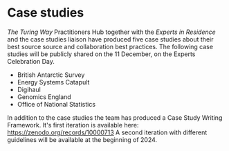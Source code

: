 # Case studies

*The Turing Way* Practitioners Hub together with the *Experts in Residence* and the case studies liaison have produced five case studies about their best source source and collaboration best practices. 
The following case studies will be publicly shared on the 11 December, on the Experts Celebration Day. 
* British Antarctic Survey
* Energy Systems Catapult
* Digihaul
* Genomics England
* Office of National Statistics

In addition to the case studies the team has produced a Case Study Writing Framework. It's first iteration is available here: https://zenodo.org/records/10000713
A second iteration with different guidelines will be available at the beginning of 2024.
